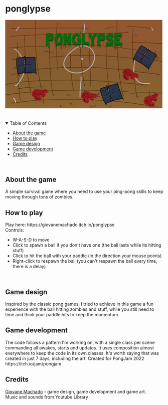 # ponglypse
<p align="center">
  <img src="Assets/Art/MainMenu.png" alt="Game gif">
</p>
<br>
<details open="open">
  <summary>Table of Contents</summary>
  <ul>
    <li><a href="#-about-the-game"> About the game</a></li>
    <li><a href="#-how-to-play"> How to play</a></li>
    <li><a href="#-game-design"> Game design</a></li>
    <li><a href="#-game-development"> Game development</a></li>
    <li><a href="#-credits"> Credits</a></li>
  </ul>
</details>
<br>
<h2 id="#about-the-game"> About the game</h2>
A simple survival game where you need to use your ping-pong skills to keep moving through tons of zombies.
<br>
<h2 id="#how-to-play"> How to play</h2>
Play here: https://giovanemachado.itch.io/ponglypse<br>
Controls:<br>

- W-A-S-D to move
- Click to spawn a ball if you don't have one (the ball lasts while its hitting stuff)
- Click to hit the ball with your paddle (in the direction your mouse points)
- Right-click to respawn the ball (you can't respawn the ball every time, there is a delay)
<br>
<h2 id="#game-design"> Game design</h2>
Inspired by the classic pong games, I tried to achieve in this game a fun experience with the ball hitting zombies and stuff, while you still need to time and think your paddle hits to keep the momentum.
<br>
<h2 id="#game-development"> Game development</h2>
The code follows a pattern I'm working on, with a single class per scene commanding all awakes, starts and updates. It uses composition almost everywhere to keep the code in its own classes. It's worth saying that was created in just 7 days, including the art. Created for PongJam 2022 https://itch.io/jam/pongjam
<br>
<h2 id="#credits"> Credits</h2>
<a href="https://github.com/giovanemachado"> Giovane Machado</a> - game design, game development and game art.<br>
Music and sounds from Youtube Library
 
